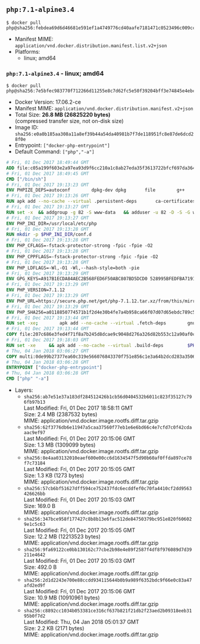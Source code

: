 ## `php:7.1-alpine3.4`

```console
$ docker pull php@sha256:febdea69d6d46681e591ef1a4749776cd40aafe7181471c0523496c009cc10c1
```

-	Manifest MIME: `application/vnd.docker.distribution.manifest.list.v2+json`
-	Platforms:
	-	linux; amd64

### `php:7.1-alpine3.4` - linux; amd64

```console
$ docker pull php@sha256:7e5bfec983770f712266d11255e8c7d62fc5e50f39204bff3e74845e4ebc9d99
```

-	Docker Version: 17.06.2-ce
-	Manifest MIME: `application/vnd.docker.distribution.manifest.v2+json`
-	Total Size: **26.8 MB (26825220 bytes)**  
	(compressed transfer size, not on-disk size)
-	Image ID: `sha256:e0a0b185aa308a11a8ef39b44a54da40981b7f7de118951fc8e87de6dcd28f0e`
-	Entrypoint: `["docker-php-entrypoint"]`
-	Default Command: `["php","-a"]`

```dockerfile
# Fri, 01 Dec 2017 18:49:44 GMT
ADD file:c05a199f603e2a97ea93d9f6cc210a1c8ab27eda35f3613722bfcf697da36483 in / 
# Fri, 01 Dec 2017 18:49:45 GMT
CMD ["/bin/sh"]
# Fri, 01 Dec 2017 19:13:23 GMT
ENV PHPIZE_DEPS=autoconf 		dpkg-dev dpkg 		file 		g++ 		gcc 		libc-dev 		make 		pkgconf 		re2c
# Fri, 01 Dec 2017 19:13:26 GMT
RUN apk add --no-cache --virtual .persistent-deps 		ca-certificates 		curl 		tar 		xz 		openssl
# Fri, 01 Dec 2017 19:13:27 GMT
RUN set -x 	&& addgroup -g 82 -S www-data 	&& adduser -u 82 -D -S -G www-data www-data
# Fri, 01 Dec 2017 19:13:27 GMT
ENV PHP_INI_DIR=/usr/local/etc/php
# Fri, 01 Dec 2017 19:13:28 GMT
RUN mkdir -p $PHP_INI_DIR/conf.d
# Fri, 01 Dec 2017 19:13:28 GMT
ENV PHP_CFLAGS=-fstack-protector-strong -fpic -fpie -O2
# Fri, 01 Dec 2017 19:13:28 GMT
ENV PHP_CPPFLAGS=-fstack-protector-strong -fpic -fpie -O2
# Fri, 01 Dec 2017 19:13:28 GMT
ENV PHP_LDFLAGS=-Wl,-O1 -Wl,--hash-style=both -pie
# Fri, 01 Dec 2017 19:13:29 GMT
ENV GPG_KEYS=A917B1ECDA84AEC2B568FED6F50ABC807BD5DCD0 528995BFEDFBA7191D46839EF9BA0ADA31CBD89E
# Fri, 01 Dec 2017 19:13:29 GMT
ENV PHP_VERSION=7.1.12
# Fri, 01 Dec 2017 19:13:29 GMT
ENV PHP_URL=https://secure.php.net/get/php-7.1.12.tar.xz/from/this/mirror PHP_ASC_URL=https://secure.php.net/get/php-7.1.12.tar.xz.asc/from/this/mirror
# Fri, 01 Dec 2017 19:13:29 GMT
ENV PHP_SHA256=a0118850774571b1f2d4e30b4fe7a4b958ca66f07d07d65ebdc789c54ba6eeb3 PHP_MD5=
# Fri, 01 Dec 2017 19:13:44 GMT
RUN set -xe; 		apk add --no-cache --virtual .fetch-deps 		gnupg 	; 		mkdir -p /usr/src; 	cd /usr/src; 		wget -O php.tar.xz "$PHP_URL"; 		if [ -n "$PHP_SHA256" ]; then 		echo "$PHP_SHA256 *php.tar.xz" | sha256sum -c -; 	fi; 	if [ -n "$PHP_MD5" ]; then 		echo "$PHP_MD5 *php.tar.xz" | md5sum -c -; 	fi; 		if [ -n "$PHP_ASC_URL" ]; then 		wget -O php.tar.xz.asc "$PHP_ASC_URL"; 		export GNUPGHOME="$(mktemp -d)"; 		for key in $GPG_KEYS; do 			gpg --keyserver ha.pool.sks-keyservers.net --recv-keys "$key"; 		done; 		gpg --batch --verify php.tar.xz.asc php.tar.xz; 		rm -rf "$GNUPGHOME"; 	fi; 		apk del .fetch-deps
# Fri, 01 Dec 2017 19:13:44 GMT
COPY file:207c686e3fed4f71f8a7b245d8dcae9c9048d276a326d82b553c12a90af0c0ca in /usr/local/bin/ 
# Fri, 01 Dec 2017 19:18:03 GMT
RUN set -xe 	&& apk add --no-cache --virtual .build-deps 		$PHPIZE_DEPS 		coreutils 		curl-dev 		libedit-dev 		openssl-dev 		libxml2-dev 		sqlite-dev 		&& export CFLAGS="$PHP_CFLAGS" 		CPPFLAGS="$PHP_CPPFLAGS" 		LDFLAGS="$PHP_LDFLAGS" 	&& docker-php-source extract 	&& cd /usr/src/php 	&& gnuArch="$(dpkg-architecture --query DEB_BUILD_GNU_TYPE)" 	&& ./configure 		--build="$gnuArch" 		--with-config-file-path="$PHP_INI_DIR" 		--with-config-file-scan-dir="$PHP_INI_DIR/conf.d" 				--disable-cgi 				--enable-ftp 		--enable-mbstring 		--enable-mysqlnd 				--with-curl 		--with-libedit 		--with-openssl 		--with-zlib 				$(test "$gnuArch" = 's390x-linux-gnu' && echo '--without-pcre-jit') 				$PHP_EXTRA_CONFIGURE_ARGS 	&& make -j "$(nproc)" 	&& make install 	&& { find /usr/local/bin /usr/local/sbin -type f -perm +0111 -exec strip --strip-all '{}' + || true; } 	&& make clean 	&& cd / 	&& docker-php-source delete 		&& runDeps="$( 		scanelf --needed --nobanner --format '%n#p' --recursive /usr/local 			| tr ',' '\n' 			| sort -u 			| awk 'system("[ -e /usr/local/lib/" $1 " ]") == 0 { next } { print "so:" $1 }' 	)" 	&& apk add --no-cache --virtual .php-rundeps $runDeps 		&& apk del .build-deps 		&& pecl update-channels 	&& rm -rf /tmp/pear ~/.pearrc
# Thu, 04 Jan 2018 03:06:27 GMT
COPY multi:0de99b27377ea60c319e566076843370f751e856c1e3a64b2dcd283a35066564 in /usr/local/bin/ 
# Thu, 04 Jan 2018 03:06:28 GMT
ENTRYPOINT ["docker-php-entrypoint"]
# Thu, 04 Jan 2018 03:06:28 GMT
CMD ["php" "-a"]
```

-	Layers:
	-	`sha256:ab7e51e37a183df284512426b1cb56d0404532b6011c823f35127c796fb97b13`  
		Last Modified: Fri, 01 Dec 2017 18:58:11 GMT  
		Size: 2.4 MB (2387532 bytes)  
		MIME: application/vnd.docker.image.rootfs.diff.tar.gzip
	-	`sha256:62f3776db6e11947a5caa37560f77eb1e6e6bd66c4e7cfd7c0f42cdaaac9ef97`  
		Last Modified: Fri, 01 Dec 2017 20:15:06 GMT  
		Size: 1.3 MB (1309099 bytes)  
		MIME: application/vnd.docker.image.rootfs.diff.tar.gzip
	-	`sha256:8e4aa03132010eaef600e00cc6d1634547f5d90b60af0ffda897ce78f7c73184`  
		Last Modified: Fri, 01 Dec 2017 20:15:05 GMT  
		Size: 1.3 KB (1273 bytes)  
		MIME: application/vnd.docker.image.rootfs.diff.tar.gzip
	-	`sha256:57cb6bf51627dff594ce752437fdc6ecddfef0c70fa4410cf2dd9563426626bb`  
		Last Modified: Fri, 01 Dec 2017 20:15:03 GMT  
		Size: 169.0 B  
		MIME: application/vnd.docker.image.rootfs.diff.tar.gzip
	-	`sha256:347bce958f177427c8b8b13e6fac512de84750379bc951e820f606029e1c5c63`  
		Last Modified: Fri, 01 Dec 2017 20:15:05 GMT  
		Size: 12.2 MB (12213523 bytes)  
		MIME: application/vnd.docker.image.rootfs.diff.tar.gzip
	-	`sha256:9fa69122ce0bb130162c77cbe2b98e4e89f2587f4df8f976089d7d39211e4642`  
		Last Modified: Fri, 01 Dec 2017 20:15:03 GMT  
		Size: 492.0 B  
		MIME: application/vnd.docker.image.rootfs.diff.tar.gzip
	-	`sha256:2d1d2243e700e88ccdd934115644b0b9a989f6352bdc9f66e0c83a47afd2ed9f`  
		Last Modified: Fri, 01 Dec 2017 20:15:06 GMT  
		Size: 10.9 MB (10910961 bytes)  
		MIME: application/vnd.docker.image.rootfs.diff.tar.gzip
	-	`sha256:c8892cc1034b053381ce316cf637b821f21db2f23aed2b09318eeb3195b0f7d2`  
		Last Modified: Thu, 04 Jan 2018 05:01:37 GMT  
		Size: 2.2 KB (2171 bytes)  
		MIME: application/vnd.docker.image.rootfs.diff.tar.gzip
